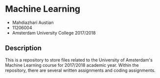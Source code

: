 # Machine Learning
- Mahdiazhari Austian
- 11206004
- Amsterdam University College 2017/2018


## Description
This is a repository to store files related to the University of Amsterdam's Machine Learning course for 2017/2018 academic year. Within the repository, there are several written assignments and coding assignments.

